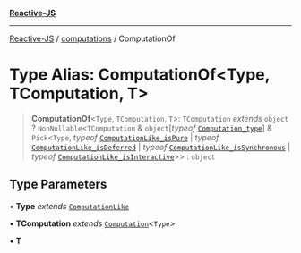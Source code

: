 [**Reactive-JS**](../../README.md)

***

[Reactive-JS](../../README.md) / [computations](../README.md) / ComputationOf

# Type Alias: ComputationOf\<Type, TComputation, T\>

> **ComputationOf**\<`Type`, `TComputation`, `T`\>: `TComputation` *extends* `object` ? `NonNullable`\<`TComputation` & `object`\[*typeof* [`Computation_type`](../variables/Computation_type.md)\] & `Pick`\<`Type`, *typeof* [`ComputationLike_isPure`](../variables/ComputationLike_isPure.md) \| *typeof* [`ComputationLike_isDeferred`](../variables/ComputationLike_isDeferred.md) \| *typeof* [`ComputationLike_isSynchronous`](../variables/ComputationLike_isSynchronous.md) \| *typeof* [`ComputationLike_isInteractive`](../variables/ComputationLike_isInteractive.md)\>\> : `object`

## Type Parameters

• **Type** *extends* [`ComputationLike`](../interfaces/ComputationLike.md)

• **TComputation** *extends* [`Computation`](../interfaces/Computation.md)\<`Type`\>

• **T**
